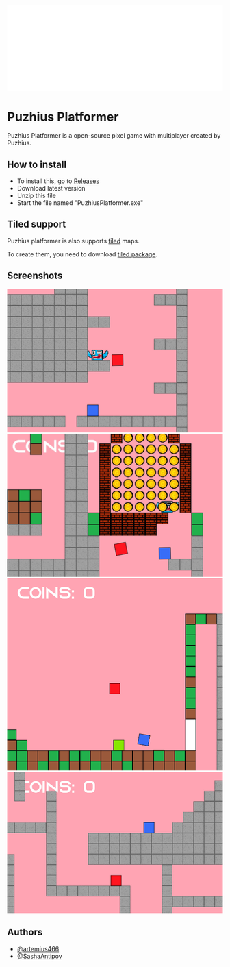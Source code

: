 ![Logo](images/1.png)
# Puzhius Platformer
Puzhius Platformer is a open-source pixel game with multiplayer created by Puzhius.
## How to install
- To install this, go to [Releases](https://github.com/artemius466/PuzhiusPlatformer/releases) 
- Download latest version
- Unzip this file
- Start the file named "PuzhiusPlatformer.exe"

## Tiled support
Puzhius platformer is also supports [tiled](https://www.mapeditor.org/) maps.

To create them, you need to download [tiled package](https://github.com/artemius466/PuzhiusPlatformer/releases/tag/Other).

## Screenshots
![Logo](images/2.jpg)
![Logo](images/3.jpg)
![Logo](images/4.jpg)
![Logo](images/5.jpg)

## Authors

- [@artemius466](https://github.com/artemius466)
- [@SashaAntipov](https://github.com/SaAn2012)

